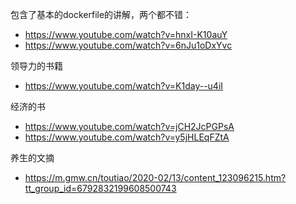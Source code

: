包含了基本的dockerfile的讲解，两个都不错：
- https://www.youtube.com/watch?v=hnxI-K10auY
- https://www.youtube.com/watch?v=6nJu1oDxYvc

领导力的书籍
- https://www.youtube.com/watch?v=K1day--u4iI

经济的书
- https://www.youtube.com/watch?v=jCH2JcPGPsA
- https://www.youtube.com/watch?v=y5jHLEqFZtA

养生的文摘
- https://m.gmw.cn/toutiao/2020-02/13/content_123096215.htm?tt_group_id=6792832199608500743

